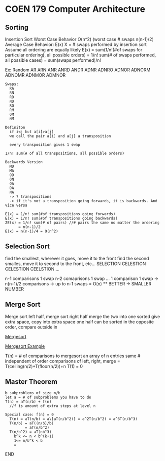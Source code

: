 # COEN 179 Computer Architecture

## Sorting

  Insertion Sort
    Worst Case Behavior O(n^2) (worst case # swaps n(n-1)/2)
    Average Case Behavior: E(x)
      X = # swaps performed by insertion sort
      Assume all ordering are equally likely
      E(x) = sum(1/n!(#of swaps for particular ordering), all possible orders)
           = 1/n! sum(# of swaps performed, all possible cases)
           = sum(swaps performed)/n!

  Ex:
    Random
    AR
    ARN
    ANR
    ANRD
    ANDR
    ADNR
    ADNRO
    ADNOR
    ADNORM
    ADNOMR
    ADNMOR
    ADMNOR

    Swaps:
      RA
      RN
      RD
      ND
      RO
      RM
      OM
      NM

    Definiton
      if i<j but a[i]>a[j]
      we call the pair a[i] and a[j] a transposition

      every transposition gives 1 swap

    1/n! sum(# of all transpositions, all possible orders)

    Backwards Version
      MD
      MA
      OD
      ON
      OA
      DA
      NA
      -> 7 transpositions
      -> if it's not a transposition going forwards, it is backwards. And vice versa

    E(x) = 1/n! sum(#of transpositions going forwards)
    E(x) = 1/n! sum(#of transpositions going backwards)
    2E(x) = 1/n! sum(# of pairs) //# pairs the same no matter the ordering
          = n(n-1)/2
    E(x) = n(n-1)/4 = O(n^2)

## Selection Sort

  find the smallest, wherever it goes, move it to the front
  find the second smalles, move it to second to the front, etc...
  SELECTION
  CELESTION
  CELESTION
  CEELSTION
  ...

  n-1 comparisons 1 swap
  n-2 comaprisons 1 swap
  ...
  1 comparison 1 swap
  -> n(n-1)/2 comparisons
  -> up to n-1 swaps = O(n) ** BETTER -> SMALLER NUMBER

## Merge Sort

  Merge sort left half, merge sort right half
  merge the two into one sorted
  give extra space, copy into extra space
  one half can be sorted in the opposite order, compare outside in

  [Mergesort](http://math.scu.edu/~bwalden/alg/merge.cc)

  [Mergesort Example](http://math.scu.edu/~bwalden/alg/merge.html)

  T(n) = # of comparisons to mergesort an array of n entries
    same # independent of order
    comparisons of left, right, merge
    = T(ceiling(n/2)+T(floor(n/2))+n
    T(1) = 0

## Master Theorem

    b subproblems of size n/b
    let a = # of subproblems you have to do
    T(n) = aT(n/b) + f(n)
      //f is amount of extra steps at level n

    Special case: f(n) = 0
      T(n) = aT(n/b) = a\[aT(n/b^2)] = a^2T(n/b^2) = a^3T(n/b^3)
      T(n/b) = aT((n/b)/b)
             = aT(n/b^2)
      T(n/b^2) = aT(nb^3)
        b^k <= n < b^(k+1)
        1<= n/b^k < b
        =

END
